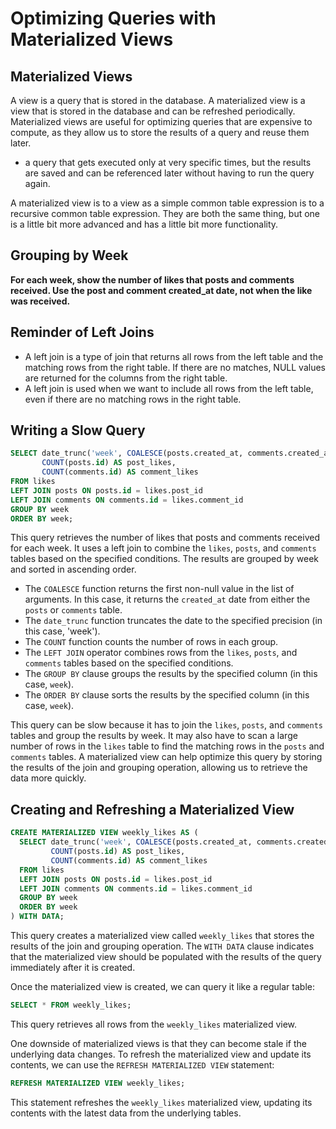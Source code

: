 # Optimizing Queries with Materialized Views

## Materialized Views

A view is a query that is stored in the database. A materialized view is a view that is stored in the database and can be refreshed periodically. Materialized views are useful for optimizing queries that are expensive to compute, as they allow us to store the results of a query and reuse them later.

- a query that gets executed only at very specific times, but the results are saved and can be referenced later without having to run the query again.

A materialized view is to a view as a simple common table expression is to a recursive common table expression. They are both the same thing, but one is a little bit more advanced and has a little bit more functionality.

## Grouping by Week

**For each week, show the number of likes that posts and comments received. Use the post and comment created_at date, not when the like was received.**

## Reminder of Left Joins

- A left join is a type of join that returns all rows from the left table and the matching rows from the right table. If there are no matches, NULL values are returned for the columns from the right table.
- A left join is used when we want to include all rows from the left table, even if there are no matching rows in the right table.

## Writing a Slow Query

```sql
SELECT date_trunc('week', COALESCE(posts.created_at, comments.created_at)) AS week,
       COUNT(posts.id) AS post_likes,
       COUNT(comments.id) AS comment_likes
FROM likes
LEFT JOIN posts ON posts.id = likes.post_id
LEFT JOIN comments ON comments.id = likes.comment_id
GROUP BY week
ORDER BY week;
```

This query retrieves the number of likes that posts and comments received for each week. It uses a left join to combine the `likes`, `posts`, and `comments` tables based on the specified conditions. The results are grouped by week and sorted in ascending order.

- The `COALESCE` function returns the first non-null value in the list of arguments. In this case, it returns the `created_at` date from either the `posts` or `comments` table.
- The `date_trunc` function truncates the date to the specified precision (in this case, 'week').
- The `COUNT` function counts the number of rows in each group.
- The `LEFT JOIN` operator combines rows from the `likes`, `posts`, and `comments` tables based on the specified conditions.
- The `GROUP BY` clause groups the results by the specified column (in this case, `week`).
- The `ORDER BY` clause sorts the results by the specified column (in this case, `week`).

This query can be slow because it has to join the `likes`, `posts`, and `comments` tables and group the results by week. It may also have to scan a large number of rows in the `likes` table to find the matching rows in the `posts` and `comments` tables. A materialized view can help optimize this query by storing the results of the join and grouping operation, allowing us to retrieve the data more quickly.

## Creating and Refreshing a Materialized View

```sql
CREATE MATERIALIZED VIEW weekly_likes AS (
  SELECT date_trunc('week', COALESCE(posts.created_at, comments.created_at)) AS week,
         COUNT(posts.id) AS post_likes,
         COUNT(comments.id) AS comment_likes
  FROM likes
  LEFT JOIN posts ON posts.id = likes.post_id
  LEFT JOIN comments ON comments.id = likes.comment_id
  GROUP BY week
  ORDER BY week
) WITH DATA;
```

This query creates a materialized view called `weekly_likes` that stores the results of the join and grouping operation. The `WITH DATA` clause indicates that the materialized view should be populated with the results of the query immediately after it is created.

Once the materialized view is created, we can query it like a regular table:

```sql
SELECT * FROM weekly_likes;
```

This query retrieves all rows from the `weekly_likes` materialized view.

One downside of materialized views is that they can become stale if the underlying data changes. To refresh the materialized view and update its contents, we can use the `REFRESH MATERIALIZED VIEW` statement:

```sql
REFRESH MATERIALIZED VIEW weekly_likes;
```

This statement refreshes the `weekly_likes` materialized view, updating its contents with the latest data from the underlying tables.
